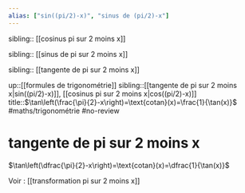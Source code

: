 ```yaml
---
alias: ["sin((pi/2)-x)", "sinus de (pi/2)-x"]
---
```

sibling:: [[cosinus pi sur 2 moins x]]

sibling:: [[sinus de pi sur 2 moins x]]

sibling:: [[tangente de pi sur 2 moins x]]

up::[[formules de trigonométrie]]
sibling::[[tangente de pi sur 2 moins x|sin((pi/2)-x)]], [[cosinus pi sur 2 moins x|cos((pi/2)-x)]]
title::$\tan\left(\frac{\pi}{2}-x\right)=\text{cotan}(x)=\frac{1}{\tan(x)}$
#maths/trigonométrie #no-review 
# tangente de pi sur 2 moins x

$\tan\left(\dfrac{\pi}{2}-x\right)=\text{cotan}(x)=\dfrac{1}{\tan(x)}$

Voir : [[transformation pi sur 2 moins x]]